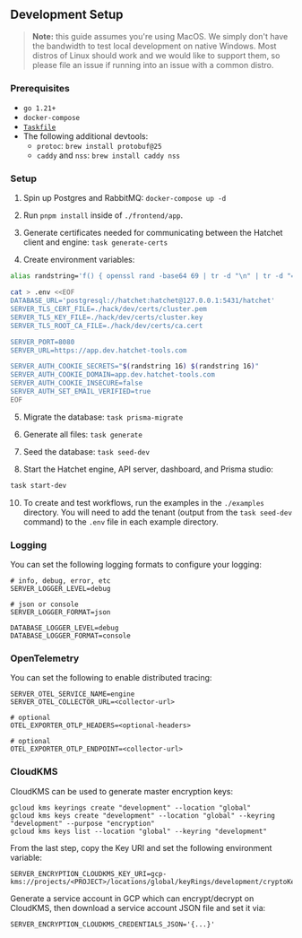 ## Development Setup

> **Note:** this guide assumes you're using MacOS. We simply don't have the bandwidth to test local development on native Windows. Most distros of Linux should work and we would like to support them, so please file an issue if running into an issue with a common distro.

### Prerequisites

- `go 1.21+`
- `docker-compose`
- [`Taskfile`](https://taskfile.dev/installation/)
- The following additional devtools:
  - `protoc`: `brew install protobuf@25`
  - `caddy` and `nss`: `brew install caddy nss`

### Setup

1. Spin up Postgres and RabbitMQ: `docker-compose up -d`

2. Run `pnpm install` inside of `./frontend/app`.

3. Generate certificates needed for communicating between the Hatchet client and engine: `task generate-certs`

4. Create environment variables:

```sh
alias randstring='f() { openssl rand -base64 69 | tr -d "\n" | tr -d "=+/" | cut -c1-$1 };f'

cat > .env <<EOF
DATABASE_URL='postgresql://hatchet:hatchet@127.0.0.1:5431/hatchet'
SERVER_TLS_CERT_FILE=./hack/dev/certs/cluster.pem
SERVER_TLS_KEY_FILE=./hack/dev/certs/cluster.key
SERVER_TLS_ROOT_CA_FILE=./hack/dev/certs/ca.cert

SERVER_PORT=8080
SERVER_URL=https://app.dev.hatchet-tools.com

SERVER_AUTH_COOKIE_SECRETS="$(randstring 16) $(randstring 16)"
SERVER_AUTH_COOKIE_DOMAIN=app.dev.hatchet-tools.com
SERVER_AUTH_COOKIE_INSECURE=false
SERVER_AUTH_SET_EMAIL_VERIFIED=true
EOF
```

5. Migrate the database: `task prisma-migrate`

6. Generate all files: `task generate`

7. Seed the database: `task seed-dev`

8. Start the Hatchet engine, API server, dashboard, and Prisma studio:

```sh
task start-dev
```

10. To create and test workflows, run the examples in the `./examples` directory. You will need to add the tenant (output from the `task seed-dev` command) to the `.env` file in each example directory.

### Logging

You can set the following logging formats to configure your logging:

```
# info, debug, error, etc
SERVER_LOGGER_LEVEL=debug

# json or console
SERVER_LOGGER_FORMAT=json

DATABASE_LOGGER_LEVEL=debug
DATABASE_LOGGER_FORMAT=console
```

### OpenTelemetry

You can set the following to enable distributed tracing:

```
SERVER_OTEL_SERVICE_NAME=engine
SERVER_OTEL_COLLECTOR_URL=<collector-url>

# optional
OTEL_EXPORTER_OTLP_HEADERS=<optional-headers>

# optional
OTEL_EXPORTER_OTLP_ENDPOINT=<collector-url>
```

### CloudKMS

CloudKMS can be used to generate master encryption keys:

```
gcloud kms keyrings create "development" --location "global"
gcloud kms keys create "development" --location "global" --keyring "development" --purpose "encryption"
gcloud kms keys list --location "global" --keyring "development"
```

From the last step, copy the Key URI and set the following environment variable:

```
SERVER_ENCRYPTION_CLOUDKMS_KEY_URI=gcp-kms://projects/<PROJECT>/locations/global/keyRings/development/cryptoKeys/development
```

Generate a service account in GCP which can encrypt/decrypt on CloudKMS, then download a service account JSON file and set it via:

```
SERVER_ENCRYPTION_CLOUDKMS_CREDENTIALS_JSON='{...}'
```
